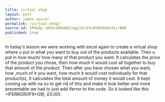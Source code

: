 ```yaml
---
title: virtual shop
layout: post
author: james.spicer
permalink: /virtual-shop/
source-id: 1PHwQp_nO5AcUNGmNQloqglXolFkxRd8H5kHa1kjrBM8
published: true
---
```

 In today's lesson we were working with excel again to create a virtual shop where u put in what you want to buy out of the products available. Then u put in how much/ how many of that product you want. It calculates the price of the product you chose, then how much it would cost all together to buy that amount of the product. Then after you have chosen what you want, how ,much of it you want, how much it would cost individually for that product(s), it calculates the total amount of money it would cost. It kept coming up with na so to get rid of this and make it look better and more presentable we had to just add iferror to the code. So it looked like this =IFERROR((F9*G9), £0.00).

